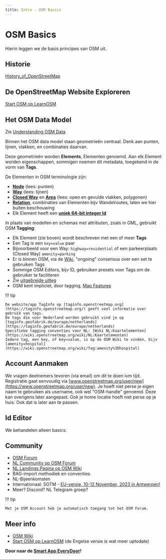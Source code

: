 ```yaml
---
title: Intro - OSM Basics
---
```


# OSM Basics

Hierin leggen we de basis principes van OSM uit.

## Historie

[History_of_OpenStreetMap](https://wiki.openstreetmap.org/wiki/History_of_OpenStreetMap)

## De OpenStreetMap Website Exploreren

[Start OSM op LearnOSM](https://learnosm.org/nl_NL/beginner/start-osm/)

## Het OSM Data Model

Zie [Understanding OSM Data](https://wiki.openstreetmap.org/wiki/Beginners_Guide_1.3)

Binnen het OSM data model staan geometrieën centraal. 
Denk aan punten, lijnen, vlakken, en combinaties daarvan.

Deze geometrieën worden **Elements**, Elementen genoemd.
Aan elk 
Element worden eigenschappen, sommigen noemen dit metadata, 
toegekend in de vorm van **Tags**.

De Elementen in OSM terminologie zijn:

* **[Node](https://wiki.openstreetmap.org/wiki/Node)** (lees: punten)
* **[Way](https://wiki.openstreetmap.org/wiki/Way)** (lees: lijnen)
* **[Closed Way](https://wiki.openstreetmap.org/wiki/Way#Closed_way)** en **[Area](https://wiki.openstreetmap.org/wiki/Way#Area)** (lees: open en gevulde vlakken, polygonen)
* **[Relation](https://wiki.openstreetmap.org/wiki/Relation)**, combinaties van Elementen bijv Wandelroutes, laten we hier buiten beschouwing
* Elk Element heeft een **[uniek 64-bit integer Id](https://wiki.openstreetmap.org/wiki/64-bit_Identifiers)**

In plaats van modellen en schemas met attributen, 
zoals in GML, gebruikt OSM **Tagging**:

* Elk Element (zie boven) wordt beschreven met een of meer **Tags**
* Een Tag is een `key=value` paar
* Bijvoorbeeld voor een Way: `highway=residential` of een parkeerplaats (Closed Way) `amenity=parking`
* Er is binnen OSM, via de [Wiki](https://wiki.openstreetmap.org/wiki/Tags), "ongoing" consensus over een set te gebruiken Tags
* Sommige OSM Editors, bijv ID, gebruiken presets voor Tags om de gebruiker te faciliteren 
* Zie [uitgebreide uitleg](https://wiki.openstreetmap.org/wiki/Tags)
* OSM kent impliciet, door tagging, [Map Features](https://wiki.openstreetmap.org/wiki/Map_features)

!!! tip

    De website/app TagInfo op [taginfo.openstreetmap.org](https://taginfo.openstreetmap.org/) geeft veel informatie over gebruik van tags.
    De tags die voor Nederland worden gebruikt vind je op [taginfo.geofabrik.de/europe/netherlands](https://taginfo.geofabrik.de/europe/netherlands)
    Specifieke tagging conventies voor NL: [Wiki NL:Kaartelementen](https://wiki.openstreetmap.org/wiki/NL:Kaartelementen)
    Iedere tag, een key, of key=value, is op de OSM Wiki te vinden, bijv [amenity=hospital](https://wiki.openstreetmap.org/wiki/Tag:amenity%3Dhospital)

## Account Aanmaken

We vragen deelnemers tevoren (via email) om dit te doen ivm tijd.
Registratie gaat eenvoudig via [www.openstreetmap.org/user/new](https://www.openstreetmap.org/user/new).
Je hoeft niet perse je eigen naam te gebruiken als username, ook wel "OSM-handle" genoemd.
Deze kan overigens later aangepast. Ook je home locatie hoeft niet perse op je huis.
Ook dat is later aan te passen.

## Id Editor

We behandelen alleen basics.

## Community

* [OSM Forum](https://community.openstreetmap.org)
* [NL Community op OSM Forum](https://community.openstreetmap.org/c/communities/nl/43)
* [NL Landings Pagina op OSM Wiki](https://wiki.openstreetmap.org/wiki/NL:Nederland)
* BAG-import methodiek en conventies
* NL-Bijeenkomsten
* Internationaal: SOTM - [EU-versie, 10-12 November, 2023 in Antwerpen!](https://stateofthemap.eu/)
* Meer? Discord? NL Telegram groep?

!!! tip

    Met je OSM Account heb je automatisch toegang tot het OSM Forum.

## Meer info

* [OSM Wiki](https://wiki.openstreetmap.org/)
* [Start OSM op LearnOSM](https://learnosm.org/nl_NL/beginner/start-osm/) (de Engelse versie is wat meer uptodate)

**Door naar de [Smart App EveryDoor](apps/everydoor.md)!**
